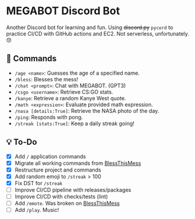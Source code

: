 # MEGABOT Discord Bot

Another Discord bot for learning and fun. Using ~~discord.py~~ `pycord` to practice CI/CD with GitHub actions and EC2. Not serverless, unfortunately. 😞

## 🤖 Commands

- `/age <name>`: Guesses the age of a specified name.
- `/bless`: Blesses the mess!
- `/chat <prompt>`: Chat with MEGABOT. (GPT3)
- `/csgo <username>`: Retrieve CS:GO stats.
- `/kanye`: Retrieve a random Kanye West quote.
- `/math <expression>`: Evaluate provided math expression.
- `/nasa [details:True]`: Retrieve the NASA photo of the day.
- `/ping`: Responds with pong.
- `/streak [stats:True]`: Keep a daily streak going!

## 💡 To-Do

- [x] Add `/` application commands
- [x] Migrate all working commands from [BlessThisMess](https://github.com/NicPWNs/Discord-BTM-Bot)
- [x] Restructure project and commands
- [x] Add random emoji to `/streak` > 100
- [x] Fix DST for `/streak`
- [ ] Improve CI/CD pipeline with releases/packages
- [ ] Improve CI/CD with checks/tests (lint)
- [ ] Add `/emote`. Was broken on [BlessThisMess](https://github.com/NicPWNs/Discord-BTM-Bot)
- [ ] Add `/play`. Music!
